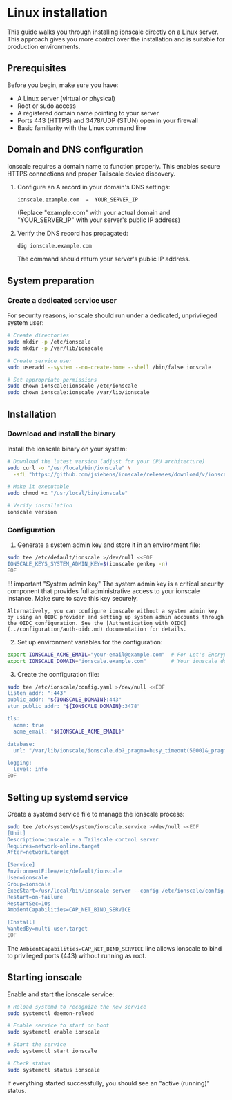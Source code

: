 # Linux installation

This guide walks you through installing ionscale directly on a Linux server. This approach gives you more control over the installation and is suitable for production environments.

## Prerequisites

Before you begin, make sure you have:

- A Linux server (virtual or physical)
- Root or sudo access
- A registered domain name pointing to your server
- Ports 443 (HTTPS) and 3478/UDP (STUN) open in your firewall
- Basic familiarity with the Linux command line

## Domain and DNS configuration

ionscale requires a domain name to function properly. This enables secure HTTPS connections and proper Tailscale device discovery.

1. Configure an A record in your domain's DNS settings:
   ```
   ionscale.example.com  →  YOUR_SERVER_IP
   ```
   (Replace "example.com" with your actual domain and "YOUR_SERVER_IP" with your server's public IP address)

2. Verify the DNS record has propagated:
   ```bash
   dig ionscale.example.com
   ```
   The command should return your server's public IP address.

## System preparation

### Create a dedicated service user

For security reasons, ionscale should run under a dedicated, unprivileged system user:

```bash
# Create directories
sudo mkdir -p /etc/ionscale
sudo mkdir -p /var/lib/ionscale

# Create service user
sudo useradd --system --no-create-home --shell /bin/false ionscale

# Set appropriate permissions
sudo chown ionscale:ionscale /etc/ionscale
sudo chown ionscale:ionscale /var/lib/ionscale
```

## Installation

### Download and install the binary

Install the ionscale binary on your system:

```bash
# Download the latest version (adjust for your CPU architecture)
sudo curl -o "/usr/local/bin/ionscale" \
  -sfL "https://github.com/jsiebens/ionscale/releases/download/v/ionscale_linux_amd64"

# Make it executable
sudo chmod +x "/usr/local/bin/ionscale"

# Verify installation
ionscale version
```

### Configuration

1. Generate a system admin key and store it in an environment file:

```bash
sudo tee /etc/default/ionscale >/dev/null <<EOF
IONSCALE_KEYS_SYSTEM_ADMIN_KEY=$(ionscale genkey -n)
EOF
```

!!! important "System admin key"
    The system admin key is a critical security component that provides full administrative access to your ionscale instance. Make sure to save this key securely.
    
    Alternatively, you can configure ionscale without a system admin key by using an OIDC provider and setting up system admin accounts through the OIDC configuration. See the [Authentication with OIDC](../configuration/auth-oidc.md) documentation for details.

2. Set up environment variables for the configuration:

```bash
export IONSCALE_ACME_EMAIL="your-email@example.com"  # For Let's Encrypt notifications
export IONSCALE_DOMAIN="ionscale.example.com"        # Your ionscale domain
```

3. Create the configuration file:

```bash
sudo tee /etc/ionscale/config.yaml >/dev/null <<EOF
listen_addr: ":443"
public_addr: "${IONSCALE_DOMAIN}:443"
stun_public_addr: "${IONSCALE_DOMAIN}:3478"

tls:
  acme: true
  acme_email: "${IONSCALE_ACME_EMAIL}"

database:
  url: "/var/lib/ionscale/ionscale.db?_pragma=busy_timeout(5000)&_pragma=journal_mode(WAL)"

logging:
  level: info
EOF
```

## Setting up systemd service

Create a systemd service file to manage the ionscale process:

```bash
sudo tee /etc/systemd/system/ionscale.service >/dev/null <<EOF
[Unit]
Description=ionscale - a Tailscale control server
Requires=network-online.target
After=network.target

[Service]
EnvironmentFile=/etc/default/ionscale
User=ionscale
Group=ionscale
ExecStart=/usr/local/bin/ionscale server --config /etc/ionscale/config.yaml
Restart=on-failure
RestartSec=10s
AmbientCapabilities=CAP_NET_BIND_SERVICE

[Install]
WantedBy=multi-user.target
EOF
```

The `AmbientCapabilities=CAP_NET_BIND_SERVICE` line allows ionscale to bind to privileged ports (443) without running as root.

## Starting ionscale

Enable and start the ionscale service:

```bash
# Reload systemd to recognize the new service
sudo systemctl daemon-reload

# Enable service to start on boot
sudo systemctl enable ionscale

# Start the service
sudo systemctl start ionscale

# Check status
sudo systemctl status ionscale
```

If everything started successfully, you should see an "active (running)" status.
